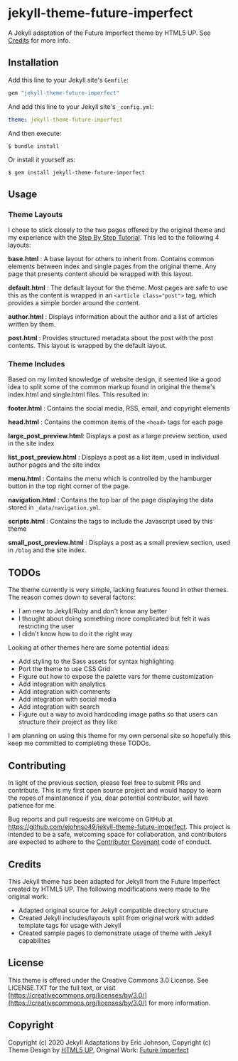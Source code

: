 # jekyll-theme-future-imperfect
A Jekyll adaptation of the Future Imperfect theme by HTML5 UP. See [Credits](#credits) for more info.

## Installation
Add this line to your Jekyll site's `Gemfile`:

```ruby
gem "jekyll-theme-future-imperfect"
```

And add this line to your Jekyll site's `_config.yml`:

```yaml
theme: jekyll-theme-future-imperfect
```

And then execute:

    $ bundle install

Or install it yourself as:

    $ gem install jekyll-theme-future-imperfect

## Usage

### Theme Layouts
I chose to stick closely to the two pages offered by the original theme and my experience with the [Step By Step Tutorial](https://jekyllrb.com/docs/step-by-step/01-setup/). This led to the following 4 layouts:

**base.html**
: A base layout for others to inherit from. Contains common elements between index and single pages from the original theme. Any page that presents content should be wrapped with this layout.

**default.html**
: The default layout for the theme. Most pages are safe to use this as the content is wrapped in an `<article class="post">` tag, which provides a simple border around the content.

**author.html**
: Displays information about the author and a list of articles written by them.

**post.html**
: Provides structured metadata about the post with the post contents. This layout is wrapped by the default layout.

### Theme Includes
Based on my limited knowledge of website design, it seemed like a good idea to split some of the common markup found in original the theme's index.html and single.html files. This resulted in:

**footer.html**
: Contains the social media, RSS, email, and copyright elements

**head.html**
: Contains the common items of the `<head>` tags for each page

**large_post_preview.html**: Displays a post as a large preview section, used in the site index

**list_post_preview.html**
: Displays a post as a list item, used in individual author pages and the site index

**menu.html**
: Contains the menu which is controlled by the hamburger button in the top right corner of the page.

**navigation.html**
: Contains the top bar of the page displaying the data stored in `_data/navigation.yml`.

**scripts.html**
: Contains the tags to include the Javascript used by this theme

**small_post_preview.html**
: Displays a post as a small preview section, used in `/blog` and the site index.

## TODOs
The theme currently is very simple, lacking features found in other themes. The reason comes down to several factors:

* I am new to Jekyll/Ruby and don't know any better
* I thought about doing something more complicated but felt it was restricting the user
* I didn't know how to do it the right way

Looking at other themes here are some potential ideas:

- Add styling to the Sass assets for syntax highlighting
- Port the theme to use CSS Grid
- Figure out how to expose the palette vars for theme customization
- Add integration with analytics
- Add integration with comments
- Add integration with social media
- Add integration with search
- Figure out a way to avoid hardcoding image paths so that users can structure their project as they like

I am planning on using this theme for my own personal site so hopefully this keep me committed to completing these TODOs.

## Contributing
In light of the previous section, please feel free to submit PRs and contribute. This is my first open source project and would happy to learn the ropes of maintanence if you, dear potential contributor, will have patience for me.

Bug reports and pull requests are welcome on GitHub at https://github.com/ejohnso49/jekyll-theme-future-imperfect. This project is intended to be a safe, welcoming space for collaboration, and contributors are expected to adhere to the [Contributor Covenant](http://contributor-covenant.org) code of conduct.

## Credits
This Jekyll theme has been adapted for Jekyll from the Future Imperfect created by HTML5 UP. The following modifications were made to the original work:

* Adapted original source for Jekyll compatible directory structure
* Created Jekyll includes/layouts split from original work with added template tags for usage with Jekyll
* Created sample pages to demonstrate usage of theme with Jekyll capabilites

## License
This theme is offered under the Creative Commons 3.0 License. See LICENSE.TXT for the full text, or visit [https://creativecommons.org/licenses/by/3.0/](https://creativecommons.org/licenses/by/3.0/) for more information.

## Copyright
Copyright (c) 2020 Jekyll Adaptations by Eric Johnson, Copyright (c) Theme Design by [HTML5 UP](https://html5up.net), Original Work: [Future Imperfect](https://html5up.net/future-imperfect)

